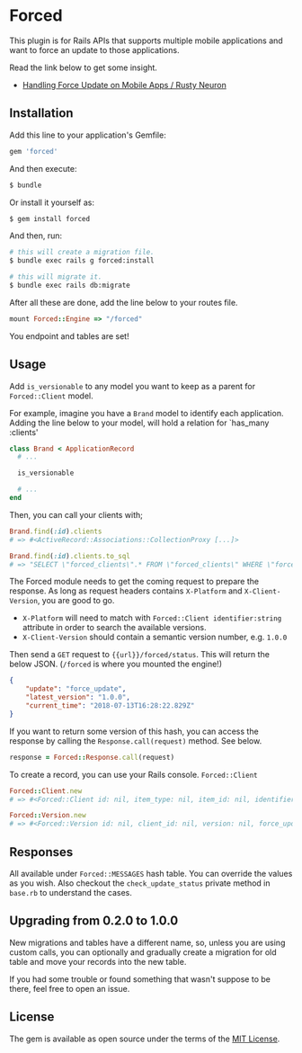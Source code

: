# Forced

This plugin is for Rails APIs that supports multiple mobile applications and want to force an update to those applications.

Read the link below to get some insight.

* [Handling Force Update on Mobile Apps / Rusty Neuron](https://rustyneuron.net/2018/07/12/handling-force-update-on-mobile-apps/)

## Installation
Add this line to your application's Gemfile:

```ruby
gem 'forced'
```

And then execute:
```bash
$ bundle
```

Or install it yourself as:
```bash
$ gem install forced
```

And then, run:
```bash
# this will create a migration file.
$ bundle exec rails g forced:install

# this will migrate it.
$ bundle exec rails db:migrate
```

After all these are done, add the line below to your routes file.

```ruby
mount Forced::Engine => "/forced"
```

You endpoint and tables are set!

## Usage

Add `is_versionable` to any model you want to keep as a parent for `Forced::Client` model.

For example, imagine you have a `Brand` model to identify each application. Adding the line below to your model, will hold a relation for `has_many :clients'

```ruby
class Brand < ApplicationRecord
  # ...

  is_versionable

  # ...
end
```

Then, you can call your clients with;

```ruby
Brand.find(:id).clients
# => #<ActiveRecord::Associations::CollectionProxy [...]>

Brand.find(:id).clients.to_sql
# => "SELECT \"forced_clients\".* FROM \"forced_clients\" WHERE \"forced_clients\".\"item_id\" = :id AND \"forced_clients\".\"item_type\" = 'Brand'"
```

The Forced module needs to get the coming request to prepare the response. As long as request headers contains `X-Platform` and `X-Client-Version`, you are good to go.

* `X-Platform` will need to match with `Forced::Client identifier:string` attribute in order to search the available versions.
* `X-Client-Version` should contain a semantic version number, e.g. `1.0.0`

Then send a `GET` request to `{{url}}/forced/status`. This will return the below JSON. (`/forced` is where you mounted the engine!)

```json
{
    "update": "force_update",
    "latest_version": "1.0.0",
    "current_time": "2018-07-13T16:28:22.829Z"
}
```

If you want to return some version of this hash, you can access the response by calling the `Response.call(request)` method. See below.

```ruby
response = Forced::Response.call(request)
```

To create a record, you can use your Rails console. `Forced::Client`

```ruby
Forced::Client.new
# => #<Forced::Client id: nil, item_type: nil, item_id: nil, identifier: nil, deleted_at: nil, created_at: nil, updated_at: nil>

Forced::Version.new
# => #<Forced::Version id: nil, client_id: nil, version: nil, force_update: false, changelog: nil, deleted_at: nil, created_at: nil, updated_at: nil>
```

## Responses

All available under `Forced::MESSAGES` hash table. You can override the values as you wish. Also checkout the `check_update_status` private method in `base.rb` to understand the cases.

## Upgrading from 0.2.0 to 1.0.0

New migrations and tables have a different name, so, unless you are using custom calls, you can optionally and gradually create a migration for old table and move your records into the new table.

If you had some trouble or found something that wasn't suppose to be there, feel free to open an issue.

## License
The gem is available as open source under the terms of the [MIT License](https://opensource.org/licenses/MIT).
